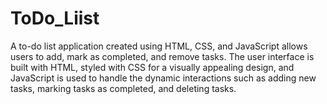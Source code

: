 # ToDo_Liist
A to-do list application created using HTML, CSS, and JavaScript allows users to add, mark as completed, and remove tasks. The user interface is built with HTML, styled with CSS for a visually appealing design, and JavaScript is used to handle the dynamic interactions such as adding new tasks, marking tasks as completed, and deleting tasks.
